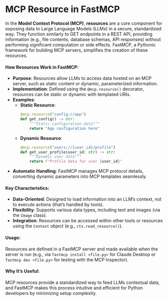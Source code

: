 # MCP Resource in FastMCP

In the **Model Context Protocol (MCP)**, **resources** are a core component for exposing data to Large Language Models (LLMs) in a secure, standardized way. They function similarly to GET endpoints in a REST API, providing information (e.g., file contents, database schemas, API responses) without performing significant computation or side effects. FastMCP, a Pythonic framework for building MCP servers, simplifies the creation of these resources.

#### How Resources Work in FastMCP:
- **Purpose**: Resources allow LLMs to access data hosted on an MCP server, such as static content or dynamic, parameterized information.
- **Implementation**: Defined using the `@mcp.resource()` decorator, resources can be static or dynamic with templated URIs.
- **Examples**:
  - **Static Resource**:
    ```python
    @mcp.resource("config://app")
    def get_config() -> str:
        """Static configuration data"""
        return "App configuration here"
    ```
  - **Dynamic Resource**:
    ```python
    @mcp.resource("users://{user_id}/profile")
    def get_user_profile(user_id: str) -> str:
        """Dynamic user data"""
        return f"Profile data for user {user_id}"
    ```
- **Automatic Handling**: FastMCP manages MCP protocol details, converting dynamic parameters into MCP templates seamlessly.

#### Key Characteristics:
- **Data-Oriented**: Designed to load information into an LLM’s context, not to execute actions (that’s handled by tools).
- **Flexibility**: Supports various data types, including text and images (via the `Image` class).
- **Integration**: Resources can be accessed within other tools or resources using the `Context` object (e.g., `ctx.read_resource()`).

#### Usage:
Resources are defined in a FastMCP server and made available when the server is run (e.g., via `fastmcp install <file.py>` for Claude Desktop or `fastmcp dev <file.py>` for testing with the MCP Inspector).

#### Why It’s Useful:
MCP resources provide a standardized way to feed LLMs contextual data, and FastMCP makes this process intuitive and efficient for Python developers by minimizing setup complexity.